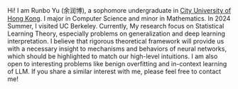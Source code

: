 Hi! I am Runbo Yu (余润博), a sophomore undergraduate in [City University of Hong Kong](https://www.cityu.edu.hk/). I major in Computer Science and minor in Mathematics. In 2024 Summer, I visited UC Berkeley. Currently, My research focus on Statistical Learning Theory, especially problems on generalization and deep learning interpretation. I believe that rigorous theoretical framework will provide us with a necessary insight to mechanisms and behaviors of neural networks, which should be highlighted to match our high-level intuitions. I am also open to interesting problems like benign overfitting and in-context learning of LLM. If you share a similar interest with me, please feel free to contact me! 
